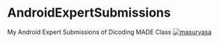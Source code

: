 # AndroidExpertSubmissions
My Android Expert Submissions of Dicoding MADE Class
[![masuryasa](https://circleci.com/gh/masuryasa/AndroidExpertSubmissions.svg?style=svg)](https://circleci.com/gh/masuryasa/AndroidExpertSubmissions)

